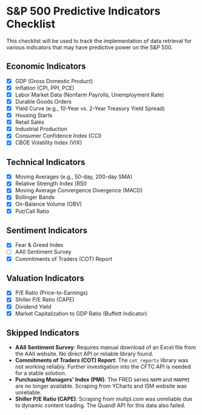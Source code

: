 # S&P 500 Predictive Indicators Checklist

This checklist will be used to track the implementation of data retrieval for various indicators that may have predictive power on the S&P 500.

## Economic Indicators


- [x] GDP (Gross Domestic Product)
- [x] Inflation (CPI, PPI, PCE)
- [x] Labor Market Data (Nonfarm Payrolls, Unemployment Rate)
- [x] Durable Goods Orders
- [x] Yield Curve (e.g., 10-Year vs. 2-Year Treasury Yield Spread)
- [x] Housing Starts
- [x] Retail Sales
- [x] Industrial Production
- [x] Consumer Confidence Index (CCI)
- [x] CBOE Volatility Index (VIX)

## Technical Indicators

- [x] Moving Averages (e.g., 50-day, 200-day SMA)
- [x] Relative Strength Index (RSI)
- [x] Moving Average Convergence Divergence (MACD)
- [x] Bollinger Bands
- [x] On-Balance Volume (OBV)
- [x] Put/Call Ratio

## Sentiment Indicators

- [x] Fear & Greed Index
- [ ] AAII Sentiment Survey
- [x] Commitments of Traders (COT) Report

## Valuation Indicators

- [x] P/E Ratio (Price-to-Earnings)
- [x] Shiller P/E Ratio (CAPE)
- [x] Dividend Yield
- [x] Market Capitalization to GDP Ratio (Buffett Indicator)

## Skipped Indicators

- **AAII Sentiment Survey**: Requires manual download of an Excel file from the AAII website. No direct API or reliable library found.
- **Commitments of Traders (COT) Report**: The `cot_reports` library was not working reliably. Further investigation into the CFTC API is needed for a stable solution.
- **Purchasing Managers' Index (PMI)**: The FRED series `NAPM` and `MANPMI` are no longer available. Scraping from YCharts and ISM website was unreliable.
- **Shiller P/E Ratio (CAPE)**: Scraping from multpl.com was unreliable due to dynamic content loading. The Quandl API for this data also failed.